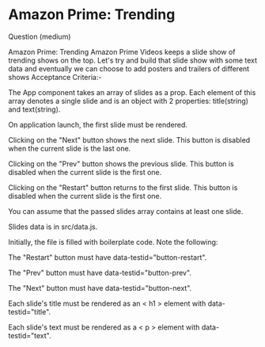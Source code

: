 # Amazon Prime: Trending
Question (medium)

Amazon Prime: Trending
Amazon Prime Videos keeps a slide show of trending shows on the top. Let's try and build that slide show with some text data and eventually we can choose to add posters and trailers of different shows
Acceptance Criteria:-


The App component takes an array of slides as a prop. Each element of this array denotes a single slide and is an object with 2 properties: title(string) and text(string).

On application launch, the first slide must be rendered.

Clicking on the "Next" button shows the next slide. This button is disabled when the current slide is the last one.

Clicking on the "Prev" button shows the previous slide. This button is disabled when the current slide is the first one.

Clicking on the "Restart" button returns to the first slide. This button is disabled when the current slide is the first one.

You can assume that the passed slides array contains at least one slide.

Slides data is in src/data.js.

Initially, the file is filled with boilerplate code.
Note the following:

The "Restart" button must have data-testid="button-restart".

The "Prev" button must have data-testid="button-prev".

The "Next" button must have data-testid="button-next".

Each slide's title must be rendered as an < h1 > element with data-testid="title".

Each slide's text must be rendered as a < p > element with data-testid="text".
